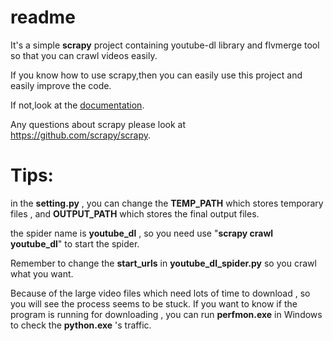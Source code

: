 readme
=======
It's a simple **scrapy** project containing youtube-dl library and flvmerge tool so that you can crawl videos easily.

If you know how to use scrapy,then you can easily use this project and easily improve the code.

If not,look at the [documentation](https://doc.scrapy.org/).
    
Any questions about scrapy please look at https://github.com/scrapy/scrapy.

Tips:
======
in the **setting.py**  , you can change the **TEMP_PATH** which stores temporary files , and **OUTPUT_PATH**  which stores  the final output files.

the spider name is **youtube_dl** , so you need use "**scrapy crawl youtube_dl**" to start the spider.

Remember to change the **start_urls** in **youtube_dl_spider.py** so you crawl what you want.
                                                  
Because of the large video files which need lots of time to download , so you will see the process seems to be stuck. If you want to know if the program is running for downloading , you can run **perfmon.exe** in Windows to check the **python.exe** 's traffic.
